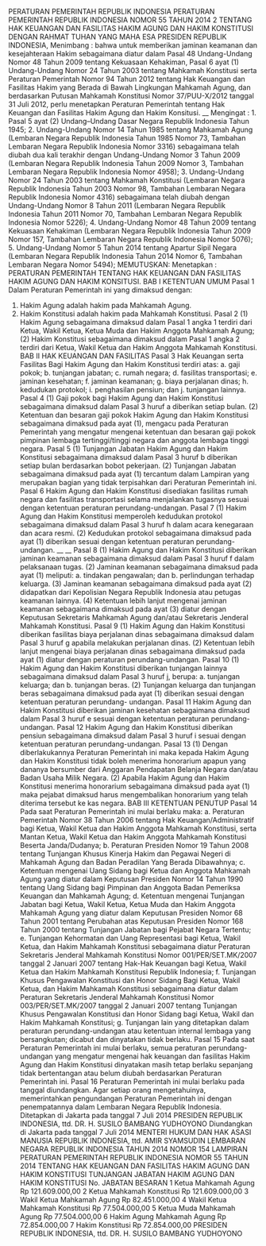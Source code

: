 PERATURAN PEMERINTAH REPUBLIK INDONESIA PERATURAN PEMERINTAH REPUBLIK INDONESIA NOMOR 55 TAHUN 2014 2 TENTANG HAK KEUANGAN DAN FASILITAS HAKIM AGUNG DAN HAKIM KONSTITUSI
DENGAN RAHMAT TUHAN YANG MAHA ESA PRESIDEN REPUBLIK INDONESIA,
Menimbang :
 bahwa untuk memberikan jaminan keamanan dan kesejahteraan Hakim sebagaimana diatur dalam Pasal 48 Undang-Undang Nomor 48 Tahun 2009 tentang Kekuasaan Kehakiman, Pasal 6 ayat (1) Undang-Undang Nomor 24 Tahun 2003 tentang Mahkamah Konstitusi serta Peraturan Pemerintah Nomor 94 Tahun 2012 tentang Hak Keuangan dan Fasilitas Hakim yang Berada di Bawah Lingkungan Mahkamah Agung, dan berdasarkan Putusan Mahkamah Konstitusi Nomor 37/PUU-X/2012 tanggal 31 Juli 2012, perlu menetapkan Peraturan Pemerintah tentang Hak Keuangan dan Fasilitas Hakim Agung dan Hakim Konsitusi. __ Mengingat : 1. Pasal 5 ayat (2) Undang–Undang Dasar Negara Republik Indonesia Tahun 1945;
2. Undang-Undang Nomor 14 Tahun 1985 tentang Mahkamah Agung (Lembaran Negara Republik Indonesia Tahun 1985 Nomor 73, Tambahan Lembaran Negara Republik Indonesia Nomor 3316) sebagaimana telah diubah dua kali terakhir dengan Undang-Undang Nomor 3 Tahun 2009 (Lembaran Negara Republik Indonesia Tahun 2009 Nomor 3, Tambahan Lembaran Negara Republik Indonesia Nomor 4958);
3. Undang-Undang Nomor 24 Tahun 2003 tentang Mahkamah Konstitusi (Lembaran Negara Republik Indonesia Tahun 2003 Nomor 98, Tambahan Lembaran Negara Republik Indonesia Nomor 4316) sebagaimana telah diubah dengan Undang-Undang Nomor 8 Tahun 2011 (Lembaran Negara Republik Indonesia Tahun 2011 Nomor 70, Tambahan Lembaran Negara Republik Indonesia Nomor 5226);
4. Undang-Undang Nomor 48 Tahun 2009 tentang Kekuasaan Kehakiman (Lembaran Negara Republik Indonesia Tahun 2009 Nomor 157, Tambahan Lembaran Negara Republik Indonesia Nomor 5076);
5. Undang-Undang Nomor 5 Tahun 2014 tentang Apartur Sipil Negara (Lembaran Negara Republik Indonesia Tahun 2014 Nomor 6, Tambahan Lembaran Negara Nomor 5494);
MEMUTUSKAN:
 Menetapkan : PERATURAN PEMERINTAH TENTANG HAK KEUANGAN DAN FASILITAS HAKIM AGUNG DAN HAKIM KONSITUSI.
BAB I KETENTUAN UMUM
Pasal 1
Dalam Peraturan Pemerintah ini yang dimaksud dengan:
1. Hakim Agung adalah hakim pada Mahkamah Agung.
2. Hakim Konstitusi adalah hakim pada Mahkamah Konstitusi.
Pasal 2
(1) Hakim Agung sebagaimana dimaksud dalam Pasal 1 angka 1 terdiri dari Ketua, Wakil Ketua, Ketua Muda dan Hakim Anggota Mahkamah Agung;
(2) Hakim Konstitusi sebagaimana dimaksud dalam Pasal 1 angka 2 terdiri dari Ketua, Wakil Ketua dan Hakim Anggota Mahkamah Konstitusi.
BAB II HAK KEUANGAN DAN FASILITAS
Pasal 3
Hak Keuangan serta Fasilitas Bagi Hakim Agung dan Hakim Konstitusi terdiri atas:
a. gaji pokok;
b. tunjangan jabatan;
c. rumah negara;
d. fasilitas transportasi;
e. jaminan kesehatan;
f. jaminan keamanan;
g. biaya perjalanan dinas;
h. kedudukan protokol;
i. penghasilan pensiun; dan
j. tunjangan lainnya.
Pasal 4
(1) Gaji pokok bagi Hakim Agung dan Hakim Konstitusi sebagaimana dimaksud dalam Pasal 3 huruf a diberikan setiap bulan.
(2) Ketentuan dan besaran gaji pokok Hakim Agung dan Hakim Konstitusi sebagaimana dimaksud pada ayat (1), mengacu pada Peraturan Pemerintah yang mengatur mengenai ketentuan dan besaran gaji pokok pimpinan lembaga tertinggi/tinggi negara dan anggota lembaga tinggi negara.
Pasal 5
(1) Tunjangan Jabatan Hakim Agung dan Hakim Konstitusi sebagaimana dimaksud dalam Pasal 3 huruf b diberikan setiap bulan berdasarkan bobot pekerjaan.
(2) Tunjangan Jabatan sebagaimana dimaksud pada ayat (1) tercantum dalam Lampiran yang merupakan bagian yang tidak terpisahkan dari Peraturan Pemerintah ini.
Pasal 6
Hakim Agung dan Hakim Konstitusi disediakan fasilitas rumah negara dan fasilitas transportasi selama menjalankan tugasnya sesuai dengan ketentuan peraturan perundang-undangan.
Pasal 7
(1) Hakim Agung dan Hakim Konstitusi memperoleh kedudukan protokol sebagaimana dimaksud dalam Pasal 3 huruf h dalam acara kenegaraan dan acara resmi.
(2) Kedudukan protokol sebagaimana dimaksud pada ayat (1) diberikan sesuai dengan ketentuan peraturan perundang-undangan. __ __
Pasal 8
(1) Hakim Agung dan Hakim Konstitusi diberikan jaminan keamanan sebagaimana dimaksud dalam Pasal 3 huruf f dalam pelaksanaan tugas.
(2) Jaminan keamanan sebagaimana dimaksud pada ayat (1) meliputi:
a. tindakan pengawalan; dan
b. perlindungan terhadap keluarga.
(3) Jaminan keamanan sebagaimana dimaksud pada ayat (2) didapatkan dari Kepolisian Negara Republik Indonesia atau petugas keamanan lainnya.
(4) Ketentuan lebih lanjut mengenai jaminan keamanan sebagaimana dimaksud pada ayat (3) diatur dengan Keputusan Sekretaris Mahkamah Agung dan/atau Sekretaris Jenderal Mahkamah Konstitusi.
Pasal 9
(1) Hakim Agung dan Hakim Konstitusi diberikan fasilitas biaya perjalanan dinas sebagaimana dimaksud dalam Pasal 3 huruf g apabila melakukan perjalanan dinas.
(2) Ketentuan lebih lanjut mengenai biaya perjalanan dinas sebagaimana dimaksud pada ayat (1) diatur dengan peraturan perundang-undangan.
Pasal 10
(1) Hakim Agung dan Hakim Konstitusi diberikan tunjangan lainnya sebagaimana dimaksud dalam Pasal 3 huruf j, berupa:
a. tunjangan keluarga; dan
b. tunjangan beras.
(2) Tunjangan keluarga dan tunjangan beras sebagaimana dimaksud pada ayat (1) diberikan sesuai dengan ketentuan peraturan perundang- undangan.
Pasal 11
Hakim Agung dan Hakim Konstitusi diberikan jaminan kesehatan sebagaimana dimaksud dalam Pasal 3 huruf e sesuai dengan ketentuan peraturan perundang-undangan.
Pasal 12
Hakim Agung dan Hakim Konstitusi diberikan pensiun sebagaimana dimaksud dalam Pasal 3 huruf i sesuai dengan ketentuan peraturan perundang-undangan.
Pasal 13
(1) Dengan diberlakukannya Peraturan Pemerintah ini maka kepada Hakim Agung dan Hakim Konstitusi tidak boleh menerima honorarium apapun yang dananya bersumber dari Anggaran Pendapatan Belanja Negara dan/atau Badan Usaha Milik Negara.
(2) Apabila Hakim Agung dan Hakim Konstitusi menerima honorarium sebagaimana dimaksud pada ayat (1) maka pejabat dimaksud harus mengembalikan honorarium yang telah diterima tersebut ke kas negara.
BAB III KETENTUAN PENUTUP
Pasal 14
Pada saat Peraturan Pemerintah ini mulai berlaku maka:
a. Peraturan Pemerintah Nomor 38 Tahun 2006 tentang Hak Keuangan/Administratif bagi Ketua, Wakil Ketua dan Hakim Anggota Mahkamah Konstitusi, serta Mantan Ketua, Wakil Ketua dan Hakim Anggota Mahkamah Konstitusi Beserta Janda/Dudanya;
b. Peraturan Presiden Nomor 19 Tahun 2008 tentang Tunjangan Khusus Kinerja Hakim dan Pegawai Negeri di Mahkamah Agung dan Badan Peradilan Yang Berada Dibawahnya;
c. Ketentuan mengenai Uang Sidang bagi Ketua dan Anggota Mahkamah Agung yang diatur dalam Keputusan Presiden Nomor 14 Tahun 1990 tentang Uang Sidang bagi Pimpinan dan Anggota Badan Pemeriksa Keuangan dan Mahkamah Agung;
d. Ketentuan mengenai Tunjangan Jabatan bagi Ketua, Wakil Ketua, Ketua Muda dan Hakim Anggota Mahkamah Agung yang diatur dalam Keputusan Presiden Nomor 68 Tahun 2001 tentang Perubahan atas Keputusan Presiden Nomor 168 Tahun 2000 tentang Tunjangan Jabatan bagi Pejabat Negara Tertentu;
e. Tunjangan Kehormatan dan Uang Representasi bagi Ketua, Wakil Ketua, dan Hakim Mahkamah Konstitusi sebagaimana diatur Peraturan Sekretaris Jenderal Mahkamah Konstitusi Nomor 001/PER/SET.MK/2007 tanggal 2 Januari 2007 tentang Hak-Hak Keuangan bagi Ketua, Wakil Ketua dan Hakim Mahkamah Konstitusi Republik Indonesia;
f. Tunjangan Khusus Pengawalan Konstitusi dan Honor Sidang Bagi Ketua, Wakil Ketua, dan Hakim Mahkamah Konstitusi sebagaimana diatur dalam Peraturan Sekretaris Jenderal Mahkamah Konstitusi Nomor 003/PER/SET.MK/2007 tanggal 2 Januari 2007 tentang Tunjangan Khusus Pengawalan Konstitusi dan Honor Sidang bagi Ketua, Wakil dan Hakim Mahkamah Konstitusi;
g. Tunjangan lain yang ditetapkan dalam peraturan perundang-undangan atau ketentuan internal lembaga yang bersangkutan; dicabut dan dinyatakan tidak berlaku.
Pasal 15
Pada saat Peraturan Pemerintah ini mulai berlaku, semua peraturan perundang-undangan yang mengatur mengenai hak keuangan dan fasilitas Hakim Agung dan Hakim Konstitusi dinyatakan masih tetap berlaku sepanjang tidak bertentangan atau belum diubah berdasarkan Peraturan Pemerintah ini.
Pasal 16
Peraturan Pemerintah ini mulai berlaku pada tanggal diundangkan.
Agar setiap orang mengetahuinya, memerintahkan pengundangan Peraturan Pemerintah ini dengan penempatannya dalam Lembaran Negara Republik Indonesia. Ditetapkan di Jakarta pada tanggal 7 Juli 2014 PRESIDEN REPUBLIK INDONESIA, ttd. DR. H. SUSILO BAMBANG YUDHOYONO Diundangkan di Jakarta pada tanggal 7 Juli 2014 MENTERI HUKUM DAN HAK ASASI MANUSIA REPUBLIK INDONESIA, ttd. AMIR SYAMSUDIN LEMBARAN NEGARA REPUBLIK INDONESIA TAHUN 2014 NOMOR 154 LAMPIRAN PERATURAN PEMERINTAH REPUBLIK INDONESIA NOMOR 55 TAHUN 2014 TENTANG HAK KEUANGAN DAN FASILITAS HAKIM AGUNG DAN HAKIM KONSTITUSI TUNJANGAN JABATAN HAKIM AGUNG DAN HAKIM KONSTITUSI No. JABATAN BESARAN 1 Ketua Mahkamah Agung Rp 121.609.000,00 2 Ketua Mahkamah Konstitusi Rp 121.609.000,00 3 Wakil Ketua Mahkamah Agung Rp 82.451.000,00 4 Wakil Ketua Mahkamah Konstitusi Rp 77.504.000,00 5 Ketua Muda Mahkamah Agung Rp 77.504.000,00 6 Hakim Agung Mahkamah Agung Rp 72.854.000,00 7 Hakim Konstitusi Rp 72.854.000,00 PRESIDEN REPUBLIK INDONESIA, ttd. DR. H. SUSILO BAMBANG YUDHOYONO